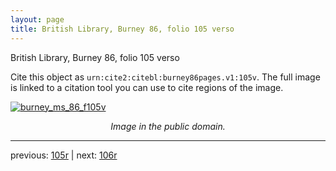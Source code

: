 ```yaml
---
layout: page
title: British Library, Burney 86, folio 105 verso
---
```


British Library, Burney 86, folio 105 verso

Cite this object as `urn:cite2:citebl:burney86pages.v1:105v`.  The full image is linked to a citation tool you can use to cite regions of the image.

[![burney_ms_86_f105v](http://www.homermultitext.org/iipsrv?IIIF=/project/homer/pyramidal/deepzoom/citebl/burney86imgs/v1/burney_ms_86_f105v.tif/full/800,/0/default.jpg)](http://www.homermultitext.org/ict2/?urn=urn:cite2:citebl:burney86imgs.v1:burney_ms_86_f105v) 

<p style="text-align: center; font-style: italic;">Image in the public domain.</p>

---

previous: [105r](../105r/) | next: [106r](../106r/)